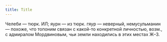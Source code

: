```yaml
---
title: Title
---
```


Челеби — тюрк. ИЛ; яурн — из тюрк. гяур — неверный, немусульманин — похоже, что
топоним связан с какой-то конкретной личностью, возм., с адмиралом Мордвиновым,
чьи земли находились в этих местах Ж–3.
